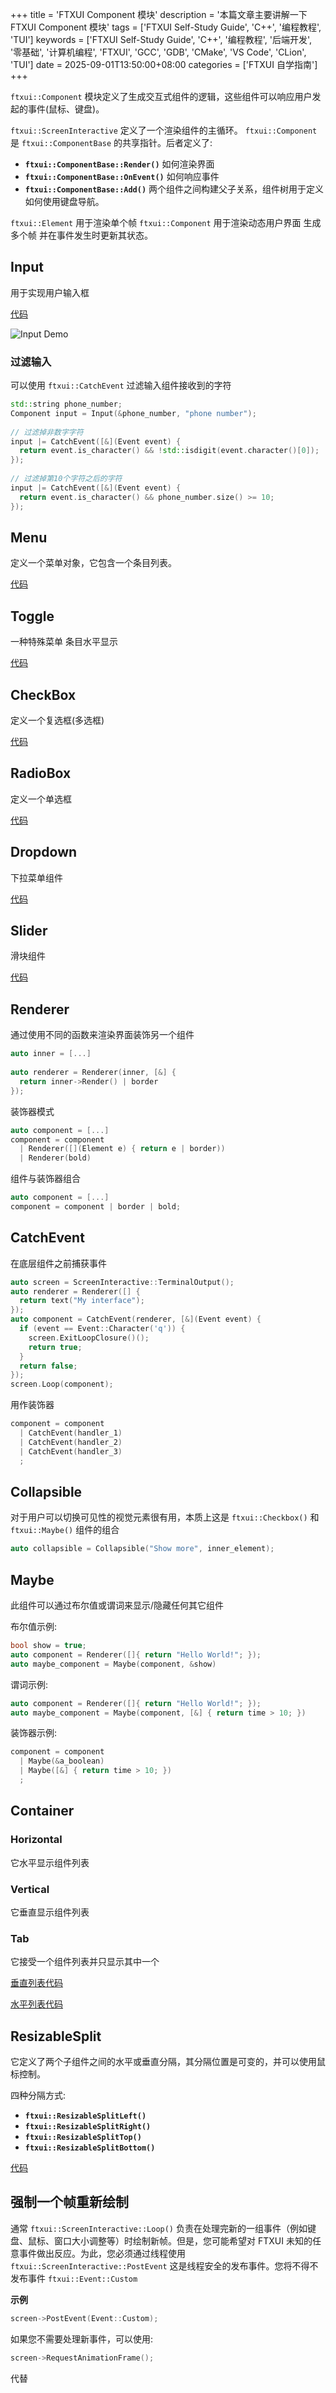 +++
title = 'FTXUI Component 模块'
description = '本篇文章主要讲解一下 FTXUI Component 模块'
tags = ['FTXUI Self-Study Guide', 'C++', '编程教程', 'TUI']
keywords = ['FTXUI Self-Study Guide', 'C++', '编程教程', '后端开发', '零基础', '计算机编程', 'FTXUI', 'GCC', 'GDB', 'CMake', 'VS Code', 'CLion', 'TUI']
date = 2025-09-01T13:50:00+08:00
categories = ['FTXUI 自学指南']
+++

`ftxui::Component` 模块定义了生成交互式组件的逻辑，这些组件可以响应用户发起的事件(鼠标、键盘)。

`ftxui::ScreenInteractive` 定义了一个渲染组件的主循环。
`ftxui::Component` 是 `ftxui::ComponentBase` 的共享指针。后者定义了:

*	**`ftxui::ComponentBase::Render()`** 如何渲染界面
*	**`ftxui::ComponentBase::OnEvent()`** 如何响应事件
*	**`ftxui::ComponentBase::Add()`** 两个组件之间构建父子关系，组件树用于定义如何使用键盘导航。

`ftxui::Element` 用于渲染单个帧
`ftxui::Component` 用于渲染动态用户界面 生成多个帧 并在事件发生时更新其状态。

## Input

用于实现用户输入框

[代码](https://arthursonzogni.github.io/FTXUI/examples_2component_2input_8cpp-example.html)

![Input Demo](/Image/FTXUI%20Self-Study%20Guide/Input%20Demo.png)

### 过滤输入

可以使用 `ftxui::CatchEvent` 过滤输入组件接收到的字符

```cpp
std::string phone_number;
Component input = Input(&phone_number, "phone number");
 
// 过滤掉非数字字符
input |= CatchEvent([&](Event event) {
  return event.is_character() && !std::isdigit(event.character()[0]);
});
 
// 过滤掉第10个字符之后的字符
input |= CatchEvent([&](Event event) {
  return event.is_character() && phone_number.size() >= 10;
});
```

## Menu

定义一个菜单对象，它包含一个条目列表。

[代码](https://arthursonzogni.github.io/FTXUI/examples_2component_2menu_8cpp-example.html)

## Toggle

一种特殊菜单 条目水平显示

[代码](https://arthursonzogni.github.io/FTXUI/examples_2component_2toggle_8cpp-example.html)

## CheckBox

定义一个复选框(多选框)

[代码](https://arthursonzogni.github.io/FTXUI/examples_2component_2checkbox_8cpp-example.html)

## RadioBox

定义一个单选框

[代码](https://arthursonzogni.github.io/FTXUI/examples_2component_2radiobox_8cpp-example.html)

## Dropdown

下拉菜单组件

[代码](https://arthursonzogni.github.io/FTXUI/examples_2component_2dropdown_8cpp-example.html)

## Slider

滑块组件

[代码](https://arthursonzogni.github.io/FTXUI/examples_2component_2slider_8cpp-example.html)

## Renderer

通过使用不同的函数来渲染界面装饰另一个组件

```cpp
auto inner = [...]
 
auto renderer = Renderer(inner, [&] {
  return inner->Render() | border
});
```

装饰器模式

```cpp
auto component = [...]
component = component
  | Renderer([](Element e) { return e | border))
  | Renderer(bold)
```

组件与装饰器组合

```cpp
auto component = [...]
component = component | border | bold;
```

## CatchEvent

在底层组件之前捕获事件

```cpp
auto screen = ScreenInteractive::TerminalOutput();
auto renderer = Renderer([] {
  return text("My interface");
});
auto component = CatchEvent(renderer, [&](Event event) {
  if (event == Event::Character('q')) {
    screen.ExitLoopClosure()();
    return true;
  }
  return false;
});
screen.Loop(component);
```

用作装饰器

```cpp
component = component
  | CatchEvent(handler_1)
  | CatchEvent(handler_2)
  | CatchEvent(handler_3)
  ;
```

## Collapsible

对于用户可以切换可见性的视觉元素很有用，本质上这是 `ftxui::Checkbox()` 和 `ftxui::Maybe()` 组件的组合

```cpp
auto collapsible = Collapsible("Show more", inner_element);
```

## Maybe

此组件可以通过布尔值或谓词来显示/隐藏任何其它组件

布尔值示例:

```cpp
bool show = true;
auto component = Renderer([]{ return "Hello World!"; });
auto maybe_component = Maybe(component, &show)
```

谓词示例:

```cpp
auto component = Renderer([]{ return "Hello World!"; });
auto maybe_component = Maybe(component, [&] { return time > 10; })
```

装饰器示例:

```cpp
component = component
  | Maybe(&a_boolean)
  | Maybe([&] { return time > 10; })
  ;
```

## Container

### Horizontal

它水平显示组件列表

### Vertical

它垂直显示组件列表

### Tab

它接受一个组件列表并只显示其中一个

[垂直列表代码](https://arthursonzogni.github.io/FTXUI/examples_2component_2tab_vertical_8cpp-example.html)

[水平列表代码](https://arthursonzogni.github.io/FTXUI/examples_2component_2tab_horizontal_8cpp-example.html)

## ResizableSplit

它定义了两个子组件之间的水平或垂直分隔，其分隔位置是可变的，并可以使用鼠标控制。

四种分隔方式:

*	**`ftxui::ResizableSplitLeft()`**
*	**`ftxui::ResizableSplitRight()`**
*	**`ftxui::ResizableSplitTop()`**
*	**`ftxui::ResizableSplitBottom()`**

[代码](https://arthursonzogni.github.io/FTXUI/examples_2component_2resizable_split_8cpp-example.html)

## 强制一个帧重新绘制

通常 `ftxui::ScreenInteractive::Loop()` 负责在处理完新的一组事件（例如键盘、鼠标、窗口大小调整等）时绘制新帧。但是，您可能希望对 FTXUI 未知的任意事件做出反应。为此，您必须通过线程使用 `ftxui::ScreenInteractive::PostEvent` 这是线程安全的发布事件。您将不得不发布事件 `ftxui::Event::Custom`

**示例**

```cpp
screen->PostEvent(Event::Custom);
```

如果您不需要处理新事件，可以使用:

```cpp
screen->RequestAnimationFrame();
```

代替